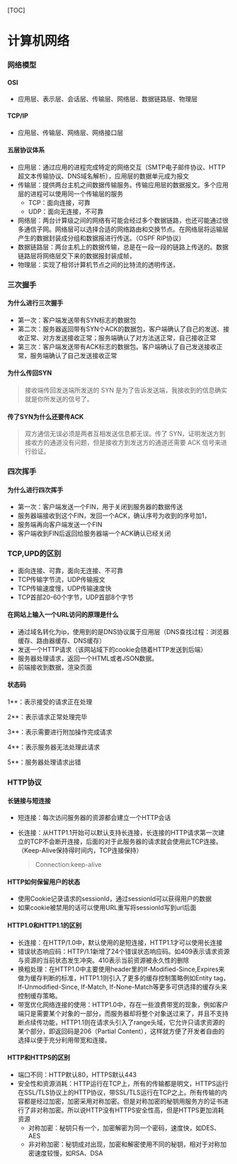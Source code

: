 

[TOC]



# 计算机网络



### 网络模型

#### OSI

+ 应用层、表示层、会话层、传输层、网络层、数据链路层、物理层

####  TCP/IP

+ 应用层、传输层、网络层、网络接口层

#### 五层协议体系

+ 应用层：通过应用的进程完成特定的网络交互（SMTP电子邮件协议、HTTP超文本传输协议、DNS域名解析），应用层的数据单元成为报文
+ 传输层：提供两台主机之间数据传输服务。传输应用层的数据报文。多个应用层的进程可以使用同一个传输层的服务
  + TCP：面向连接，可靠
  + UDP：面向无连接，不可靠
+ 网络层：两台计算级之间的网络有可能会经过多个数据链路，也还可能通过很多通信子网。网络层可以选择合适的网络路由和交换节点。在网络层将运输层产生的数据封装成分组和数据报进行传送。（OSPF RIP协议）
+ 数据链路层：两台主机上的数据传输，总是在一段一段的链路上传送的。数据链路层将网络层交下来的数据报封装成帧，
+ 物理层：实现了相邻计算机节点之间的比特流的透明传送，



### 三次握手

#### 为什么进行三次握手

+ 第一次：客户端发送带有SYN标志的数据包
+ 第二次：服务器返回带有SYN个ACK的数据包，客户端确认了自己的发送、接收正常、对方发送接收正常；服务端确认了对方法送正常，自己接收正常
+ 第三次：客户端发送带有ACK标志的数据包。客户端确认了自己发送接收正常，服务端确认了自己发送接收正常

#### 为什么传回SYN

> 接收端传回发送端所发送的 SYN 是为了告诉发送端，我接收到的信息确实就是你所发送的信号了。

#### 传了SYN为什么还要传ACK

> 双方通信无误必须是两者互相发送信息都无误。传了 SYN，证明发送方到接收方的通道没有问题，但是接收方到发送方的通道还需要 ACK 信号来进行验证。

### 四次挥手

#### 为什么进行四次挥手

+ 第一次：客户端发送一个FIN，用于关闭到服务器的数据传送
+ 服务器端接收到这个FIN，发回一个ACK，确认序号为收到的序号加1，
+ 服务端再向客户端发送一个FIN
+ 客户端收到FIN后返回给服务器端一个ACK确认已经关闭

### TCP,UPD的区别

+ 面向连接、可靠，面向无连接、不可靠
+ TCP传输字节流，UDP传输报文
+ TCP传输速度慢，UDP传输速度快
+ TCP首部20-60个字节，UDP首部8个字节

#### 在网站上输入一个URL访问的原理是什么

+ 通过域名转化为ip，使用到的是DNS协议属于应用层（DNS查找过程：浏览器缓存、路由器缓存、DNS缓存）
+ 发送一个HTTP请求（该网站域下的cookie会随着HTTP发送到后端）
+ 服务器处理请求，返回一个HTML或者JSON数据。
+ 前端接收到数据，渲染页面

#### 状态码

1**：表示接受的请求正在处理

2**：表示请求正常处理完毕

3**：表示需要进行附加操作完成请求

4**：表示服务器无法处理此请求

5**：服务器处理请求出错

### HTTP协议

#### 长链接与短连接

+ 短连接：每次访问服务器的资源都会建立一个HTTP会话

+ 长连接：从HTTP1.1开始可以默认支持长连接，长连接的HTTP请求第一次建立的TCP不会断开连接，后面的对于此服务器的请求就会使用此TCP连接。（Keep-Alive保持得时间内，TCP连接保持）

  > Connection:keep-alive

#### HTTP如何保留用户的状态

+ 使用Cookie记录请求的sessionId，通过sessionId可以获得用户的数据
+ 如果cookie被禁用的话可以使用URL重写将sessionId写到url后面



#### HTTP1.0和HTTP1.1的区别

+ 长连接：在HTTP/1.0中，默认使用的是短连接，HTTP1.1才可以使用长连接
+ 错误状态响应码：HTTP/1.1新增了24个错误状态响应码。如409表示请求资源与资源的当前状态发生冲突。410表示当前资源被永久性的删除
+ 换粗处理：在HTTP1.0中主要使用header里的If-Modified-Since,Expires来做为缓存判断的标准，HTTP1.1则引入了更多的缓存控制策略例如Entity tag，If-Unmodified-Since, If-Match, If-None-Match等更多可供选择的缓存头来控制缓存策略。
+ 带宽优化网络连接的使用：HTTP1.0中，存在一些浪费带宽的现象，例如客户端只是需要某个对象的一部分，而服务器却将整个对象送过来了，并且不支持断点续传功能，HTTP1.1则在请求头引入了range头域，它允许只请求资源的某个部分，即返回码是206（Partial Content），这样就方便了开发者自由的选择以便于充分利用带宽和连接。

#### HTTP和HTTPS的区别

+ 端口不同：HTTP默认80，HTTPS默认443
+ 安全性和资源消耗：HTTP运行在TCP上，所有的传输都是明文，HTTPS运行在SSL/TLS协议上的HTTP协议，带SSL/TLS运行在TCP之上。所有传输的内容都是经过加密，加密采用对称加密。但是对称加密的秘钥用服务方的证书进行了非对称加密。所以说HTTP没有HTTPS安全性高，但是HTTPS更加消耗资源
  + 对称加密：秘钥只有一个，加密解密为同一个密码，速度快，如DES、AES
  + 非对称加密：秘钥成对出现，加密和解密使用不同的秘钥，相对于对称加密速度较慢，如RSA、DSA





